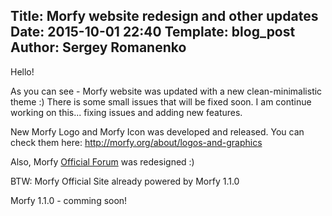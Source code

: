 Title: Morfy website redesign and other updates
Date: 2015-10-01 22:40
Template: blog_post
Author: Sergey Romanenko
----

Hello!

As you can see - Morfy website was updated with a new clean-minimalistic theme :)
There is some small issues that will be fixed soon.
I am continue working on this... fixing issues and adding new features.

New Morfy Logo and Morfy Icon was developed and released.
You can check them here: http://morfy.org/about/logos-and-graphics

Also, Morfy [Official Forum](http://forum.morfy.org/) was redesigned :)

BTW: Morfy Official Site already powered by Morfy 1.1.0

Morfy 1.1.0 - comming soon!
